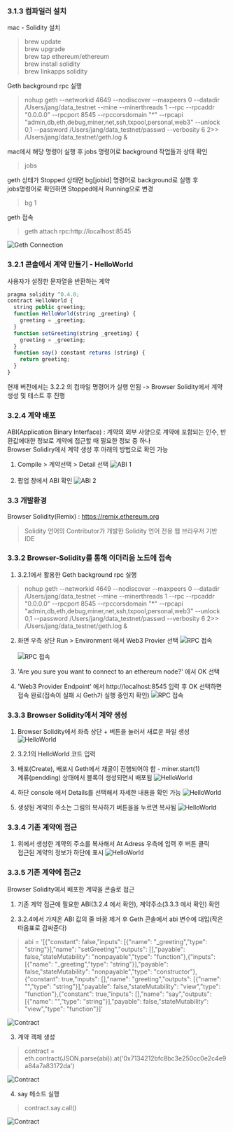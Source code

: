 ### 3.1.3 컴파일러 설치
mac - Solidity 설치
>brew update <br>
brew upgrade <br>
brew tap ethereum/ethereum <br>
brew install solidity <br>
brew linkapps solidity

Geth background rpc 실행
>nohup geth --networkid 4649 --nodiscover --maxpeers 0 --datadir /Users/jang/data_testnet --mine --minerthreads 1 --rpc --rpcaddr "0.0.0.0" --rpcport 8545 --rpccorsdomain "*" --rpcapi "admin,db,eth,debug,miner,net,ssh,txpool,personal,web3" --unlock 0,1 --password /Users/jang/data_testnet/passwd --verbosity 6 2>> /Users/jang/data_testnet/geth.log &

mac에서 해당 명령어 실행 후 jobs 명령어로 background 작업들과 상태 확인
> jobs

geth 상태가 Stopped 상태면 bg[jobid] 명령어로 background로 실행 후<br>
jobs명령어로 확인하면 Stopped에서 Running으로 변경
> bg 1

geth 접속
>geth attach rpc:http://localhost:8545

![Geth Connection](/chap3/img/Browser_Solidity_Geth_Background_1.gif)

### 3.2.1 콘솔에서 계약 만들기 - HelloWorld
사용자가 설정한 문자열을 반환하는 계약

```javascript
pragma solidity ^0.4.8;
contract HelloWorld {
  string public greeting;
  function HelloWorld(string _greeting) {
    greeting = _greeting;
  }
  function setGreeting(string _greeting) {
    greeting = _greeting;
  }
  function say() constant returns (string) {
    return greeting;
  }
}
```

현재 버전에서는 3.2.2 의 컴파일 명령어가 실행 안됨 -> Browser Solidity에서 계약 생성 및 테스트 후 진행

### 3.2.4 계약 배포
ABI(Application Binary Interface) : 계약의 외부 사양으로 계약에 포함되는 인수, 반환값에대한 정보로 계약에 접근할 때 필요한 정보 중 하나 <br>
Browser Solidiry에서 계약 생성 후 아래의 방법으로 확인 가능
1. Compile > 계약선택 > Detail 선택
![ABI 1](/chap3/img/Browser_Solidity_ABI_1.png) <br><br>
2. 팝업 창에서 ABI 확인
![ABI 2](/chap3/img/Browser_Solidity_ABI_2.png)

### 3.3 개발환경
Browser Solidity(Remix) : https://remix.ethereum.org
> Solidity 언어의 Contributor가 개발한 Solidity 언어 전용 웹 브라우저 기반 IDE

### 3.3.2 Browser-Solidity를 통해 이더리움 노드에 접속
1. 3.2.1에서 활용한 Geth background rpc 실행
>nohup geth --networkid 4649 --nodiscover --maxpeers 0 --datadir /Users/jang/data_testnet --mine --minerthreads 1 --rpc --rpcaddr "0.0.0.0" --rpcport 8545 --rpccorsdomain "*" --rpcapi "admin,db,eth,debug,miner,net,ssh,txpool,personal,web3" --unlock 0,1 --password /Users/jang/data_testnet/passwd --verbosity 6 2>> /Users/jang/data_testnet/geth.log &

2. 화면 우측 상단 Run > Environment 에서 Web3 Provier 선택
![RPC 접속](/chap3/img/Browser_Solidity_RUN_RPC_1.png) <br><br>
![RPC 접속](/chap3/img/Browser_Solidity_RUN_RPC_2.png)

3. 'Are you sure you want to connect to an ethereum node?' 에서 OK 선택
4. 'Web3 Provider Endpoint' 에서 http://localhost:8545 입력 후 OK 선택하면 접속 완료(접속이 실패 시 Geth가 실행 중인지 확인)
![RPC 접속](/chap3/img/Browser_Solidity_RUN_RPC_3.png)


### 3.3.3 Browser Solidity에서 계약 생성
1. Browser Solidity에서 좌측 상단 + 버튼을 눌러서 새로운 파일 생성
![HelloWorld](/chap3/img/Browser_Solidity_Hello_World_1.png)

2. 3.2.1의 HelloWorld 코드 입력

3. 배포(Create), 배포시 Geth에서 채굴이 진행되어야 함 - miner.start(1) <br>
계류(pendding) 상태에서 블록이 생성되면서 배포됨
![HelloWorld](/chap3/img/Browser_Solidity_Hello_World_2.png)

4. 하단 console 에서 Details를 선택해서 자세한 내용을 확인 가능
![HelloWorld](/chap3/img/Browser_Solidity_Hello_World_3.png)

5. 생성된 계약의 주소는 그림의 복사하기 버튼을을 누르면 복사됨
![HelloWorld](/chap3/img/Browser_Solidity_Hello_World_4.png)

### 3.3.4 기존 계약에 접근
1. 위에서 생성한 계약의 주소를 복사해서 At Adress 우측에 입력 후 버튼 클릭 <br>
접근된 계약의 정보가 하단에 표시
![HelloWorld](/chap3/img/Browser_Solidity_At_Address_1.png)

### 3.3.5 기존 계약에 접근2
Browser Solidity에서 배포한 계약을 콘솔로 접근
1. 기존 게약 접근에 필요한 ABI(3.2.4 에서 확인), 계약주소(3.3.3 에서 확인) 확인

2. 3.2.4에서 가져온 ABI 값의 줄 바꿈 제거 후 Geth 콘솔에서 abi 변수에 대입(작은 따옴표로 감싸준다)
> abi = '[{"constant": false,"inputs": [{"name": "_greeting","type": "string"}],"name": "setGreeting","outputs": [],"payable": false,"stateMutability": "nonpayable","type": "function"},{"inputs": [{"name": "_greeting","type": "string"}],"payable": false,"stateMutability": "nonpayable","type": "constructor"},{"constant": true,"inputs": [],"name": "greeting","outputs": [{"name": "","type": "string"}],"payable": false,"stateMutability": "view","type": "function"},{"constant": true,"inputs": [],"name": "say","outputs": [{"name": "","type": "string"}],"payable": false,"stateMutability": "view","type": "function"}]'

  ![Contract](/chap3/img/Browser_Solidity_Contract_1.png)

3. 계약 객체 생성
> contract = eth.contract(JSON.parse(abi)).at('0x7134212bfc8bc3e250cc0e2c4e9a84a7a83172da')

  ![Contract](/chap3/img/Browser_Solidity_Contract_2.png)

4. say 메소드 실행
> contract.say.call()

  ![Contract](/chap3/img/Browser_Solidity_Contract_3.png)

